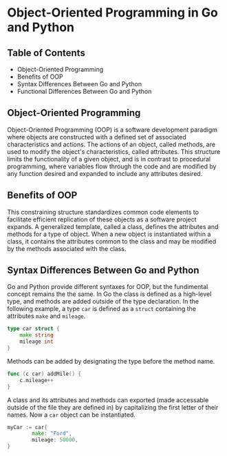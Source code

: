 # Object-Oriented Programming in Go and Python

## Table of Contents

- Object-Oriented Programming
- Benefits of OOP
- Syntax Differences Between Go and Python
- Functional Differences Between Go and Python

## Object-Oriented Programming

Object-Oriented Programming (OOP) is a software development paradigm where objects are
constructed with a defined set of associated characteristics and actions. The actions
of an object, called methods, are used to modify the object's characteristics, called
attributes. This structure limits the functionality of a given object, and is in contrast
to procedural programming, where variables flow through the code and are modified by any
function desired and expanded to include any attributes desired.

## Benefits of OOP

This constraining structure standardizes common code elements to facilitate efficient
replication of these objects as a software project expands. A generalized template, called
a class, defines the attributes and methods for a type of object. When a new object is
instantiated within a class, it contains the attributes common to the class and may be
modified by the methods associated with the class.

## Syntax Differences Between Go and Python

Go and Python provide different syntaxes for OOP, but the fundimental concept remains the
the same. In Go the class is defined as a high-level type, and methods are added outside
of the type declaration. In the following example, a type `car` is defined as a `struct`
containing the attributes `make` and `mileage`.

```go
type car struct {
	make string
	mileage int
}
```

Methods can be added by designating the type before the method name.

```go
func (c car) addMile() {
	c.mileage++
}
```

A class and its attributes and methods can exported (made accessable outside of the file they
are defined in) by capitalizing the first letter of their names. Now a `car` object can be
instantiated.

```go
myCar := car{
		make: "Ford",
		mileage: 50000,
}
```


